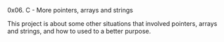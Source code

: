 0x06. C - More pointers, arrays and strings

This project is about some other situations that involved pointers, arrays and strings, and how to used to a better purpose. 